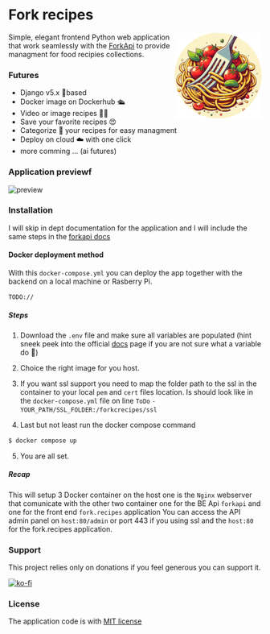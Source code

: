 # Fork recipes 
<img align="right" src="assets/avatar.png" height="170px" alt="Logo">

Simple, elegant frontend Python web application that work seamlessly with the [ForkApi](https://www.github.com/mikebgrep/forkapi) to provide managment for food recipies collections.

### Futures
- Django v5.x 🐍based
- Docker image on Dockerhub 🛳
- Video or image recipes 👨‍🍳
- Save your favorite recipes 😍
- Categorize 📑 your recipes for easy managment
- Deploy on cloud ☁️ with one click
- more comming ... (ai futures)

### Application previewf
![preview](assets/preview.gif)

### Installation
I will skip in dept documentation for the application and I will include the same steps in the [forkapi docs](https://mikebgrep.github.io/forkapi/Installation/) 

#### Docker deployment method
With this `docker-compose.yml` you can deploy the app together with the backend on a local machine or Rasberry Pi.
```
TODO://
```

##### Steps
1. Download the `.env` file and  make sure all variables are populated (hint sneek peek into the official [docs](https://mikebgrep.github.io/forkapi/Installation/) page if you are not sure what a variable do 🤔)

2. Choice the right image for you host.

3. If you want ssl support you need to map the folder path to the ssl in the container to your local `pem` and `cert` files location. Is should look like in the `docker-compose.yml` file on line `ToDo`
`-YOUR_PATH/SSL_FOLDER:/forkcrecipes/ssl`

4. Last but not least run the docker compose command
``` bash
$ docker compose up
```

5. You are all set.

##### Recap
This will setup 3 Docker container on the host one is the `Nginx` webserver that comunicate with the other two container one for the BE Api `forkapi` and one for the front end `fork.recipes` application
You can access the API admin panel on `host:80/admin` or port 443 if you using ssl and the `host:80` for the fork.recipes application.
### Support
This project relies only on donations if you feel generous you can support it.

[![ko-fi](https://ko-fi.com/img/githubbutton_sm.svg)](https://ko-fi.com/mikebgrep)


### License 
The application code is with [MIT license](https://opensource.org/license/MIT)